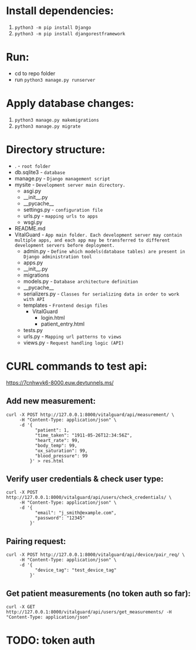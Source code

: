 # Install dependencies:

1. `python3 -m pip install Django`
2. `python3 -m pip install djangorestframework`

# Run:

- cd to repo folder
- run `python3 manage.py runserver`

# Apply database changes:

1. `python3 manage.py makemigrations`
2. `python3 manage.py migrate`

# Directory structure:

- .                                                 - `root folder`
- db.sqlite3                                      - `database`
- manage.py                                       - `Django management script`
- mysite                                          - `Development server main directory.`
    - asgi.py
    - \_\_init__.py
    - \_\_pycache__
    - settings.py                                 - `configuration file`
    - urls.py                                     - `mapping urls to apps`
    - wsgi.py
- README.md
- VitalGuard                                      - `App main folder. Each development server may contain multiple apps, and each app may be transferred to different development servers before deployment.`
    - admin.py                                    - `Define which models(database tables) are present in Django administration tool`
    - apps.py                         
    - \_\_init__.py
    - migrations
    - models.py                                   - `Database architecture definition`
    - \_\_pycache__
    - serializers.py                              - `Classes for serializing data in order to work with API`
    - templates                                   - `Frontend design files`
      -  VitalGuard
           - login.html
           - patient_entry.html
    - tests.py
    - urls.py                                     - `Mapping url patterns to views`
    - views.py                                    - `Request handling logic (API)`

# CURL commands to test api:

https://7cnhwvk6-8000.euw.devtunnels.ms/

## Add new measurement:

```
curl -X POST http://127.0.0.1:8000/vitalguard/api/measurement/ \
     -H "Content-Type: application/json" \
     -d '{
           "patient": 1,
           "time_taken": "1911-05-26T12:34:56Z",
           "heart_rate": 99,
           "body_temp": 99,
           "ox_saturation": 99,
           "blood_pressure": 99
         }' > res.html
```

## Verify user credentials & check user type:

```
curl -X POST http://127.0.0.1:8000/vitalguard/api/users/check_credentials/ \
     -H "Content-Type: application/json" \
     -d '{
           "email": "j_smith@example.com",
           "password": "12345"
         }'
```

## Pairing request:

```
curl -X POST http://127.0.0.1:8000/vitalguard/api/device/pair_req/ \
     -H "Content-Type: application/json" \
     -d '{
           "device_tag": "test_device_tag"
         }'
```

## Get patient measurements (no token auth so far):

```
curl -X GET http://127.0.0.1:8000/vitalguard/api/users/get_measurements/ -H "Content-Type: application/json"
```

# TODO: token auth
